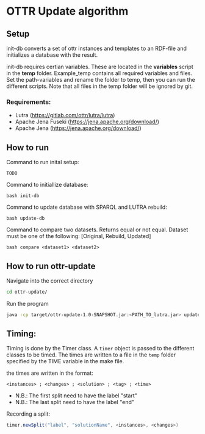 # OTTR Update algorithm

## Setup
init-db converts a set of ottr instances and templates to an RDF-file and initializes a database with the result. 

init-db requires certian variables. These are located in the **variables** script in the **temp** folder. 
Example_temp contains all required variables and files. Set the path-variables and rename the folder to temp, then you can run the different scripts.
Note that all files in the temp folder will be ignored by git. 

### Requirements:
* Lutra (https://gitlab.com/ottr/lutra/lutra)
* Apache Jena Fuseki (https://jena.apache.org/download/)
* Apache Jena (https://jena.apache.org/download/)

## How to run
Command to run inital setup:
```
TODO
```

Command to initiallize database:
```
bash init-db
```

Command to update database with SPARQL and LUTRA rebuild:
```
bash update-db
```

Command to compare two datasets. Returns equal or not equal. Dataset must be one of the following: [Original, Rebuild, Updated]
```
bash compare <dataset1> <dataset2>
```

## How to run ottr-update
Navigate into the correct directory
```bash
cd ottr-update/
```

Run the program
```bash
java -cp target/ottr-update-1.0-SNAPSHOT.jar:<PATH_TO_lutra.jar> update.ottr.App
```

## Timing:
Timing is done by the Timer class. A `timer` object is passed to the different classes to be timed. The times are written to a file in the `temp` folder specified by the TIME variable in the make file.

the times are written in the format:
```
<instances> ; <changes> ; <solution> ; <tag> ; <time>
```

- N.B.: The first split need to have the label "start" 
- N.B.: The last  split need to have the label "end" 

Recording a split:
```java
timer.newSplit("label", "solutionName", <instances>, <changes>)
```

